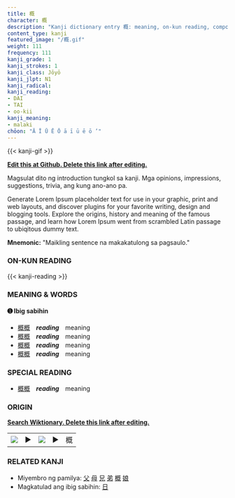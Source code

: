 ```yaml
---
title: 概
character: 概
description: "Kanji dictionary entry 概: meaning, on-kun reading, compounds, origin, related kanji"
content_type: kanji
featured_image: "/概.gif"
weight: 111
frequency: 111
kanji_grade: 1
kanji_strokes: 1
kanji_class: Jōyō
kanji_jlpt: N1
kanji_radical: 
kanji_reading: 
- DAI
- TAI
- oo-kii
kanji_meaning:
- malaki
chōon: "Ā Ī Ū Ē Ō ā ī ū ē ō ’"
---
```

[//]: # (Don't edit the line below. Kanji animated GIF code is automatically generated.)
{{< kanji-gif >}}

[//]: # (Edit below this line.)

**[Edit this at Github. Delete this link after editing.](https://github.com/tim0g/tim/tree/main/content/kanji/概/index.md)**

Magsulat dito ng introduction tungkol sa kanji. Mga opinions, impressions, suggestions, trivia, ang kung ano-ano pa.

Generate Lorem Ipsum placeholder text for use in your graphic, print and web layouts, and discover plugins for your favorite writing, design and blogging tools. Explore the origins, history and meaning of the famous passage, and learn how Lorem Ipsum went from scrambled Latin passage to ubiqitous dummy text.
 
**Mnemonic:** "Maikling sentence na makakatulong sa pagsaulo."

### ON-KUN READING

[//]: # (Don't edit the line below. ON-KUN READING code is automatically generated.)
{{< kanji-reading >}}

### MEANING & WORDS

#### ➊ **Ibig sabihin**
  - [概](../概)[概](../概)　***reading***　meaning
  - [概](../概)[概](../概)　***reading***　meaning
  - [概](../概)[概](../概)　***reading***　meaning
  - [概](../概)[概](../概)　***reading***　meaning

### SPECIAL READING
  - [概](../概)[概](../概)　***reading***　meaning

### ORIGIN

**[Search Wiktionary. Delete this link after editing.](https://wiktionary.org/wiki/概)**
<table class="kanji-table"><tr><td>
<img src="60px-概-bronze.svg.png">
</td><td>▶</td><td>
<img src="60px-概-oracle.svg.png">
</td><td>▶</td>
<td class="kanji-origin">概</td>
</tr></table>

### RELATED KANJI
- Miyembro ng pamilya: [父](../父) [母](../母) [兄](../兄) [弟](../弟) [概](../概) [娘](../娘)
- Magkatulad ang ibig sabihin: [日](../日)
